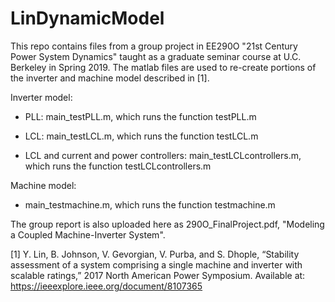 # LinDynamicModel

This repo contains files from a group project in EE290O "21st Century Power System Dynamics" taught as a graduate seminar course at U.C. Berkeley in Spring 2019. The matlab files are used to re-create portions of the inverter and machine model described in [1].

Inverter model:

- PLL: main_testPLL.m, which runs the function testPLL.m

- LCL: main_testLCL.m, which runs the function testLCL.m

- LCL and current and power controllers: main_testLCLcontrollers.m, which runs the function testLCLcontrollers.m

Machine model:

- main_testmachine.m, which runs the function testmachine.m

The group report is also uploaded here as 290O_FinalProject.pdf, "Modeling a Coupled Machine-Inverter System".

[1] Y. Lin, B. Johnson, V. Gevorgian, V. Purba, and S. Dhople, “Stability assessment of a system comprising a single machine and inverter with scalable ratings,” 2017 North American Power Symposium. Available at: https://ieeexplore.ieee.org/document/8107365
